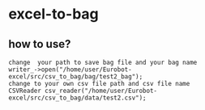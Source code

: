 # excel-to-bag
## how to use?
    change  your path to save bag file and your bag name
    writer_->open("/home/user/Eurobot-excel/src/csv_to_bag/bag/test2_bag");
    change to your own csv file path and csv file name
    CSVReader csv_reader("/home/user/Eurobot-excel/src/csv_to_bag/data/test2.csv");
